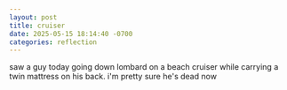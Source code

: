 ```yaml
---
layout: post
title: cruiser
date: 2025-05-15 18:14:40 -0700
categories: reflection
---
```


saw a guy today going down lombard on a beach cruiser while carrying a twin mattress on his back. i'm pretty sure he's dead now
